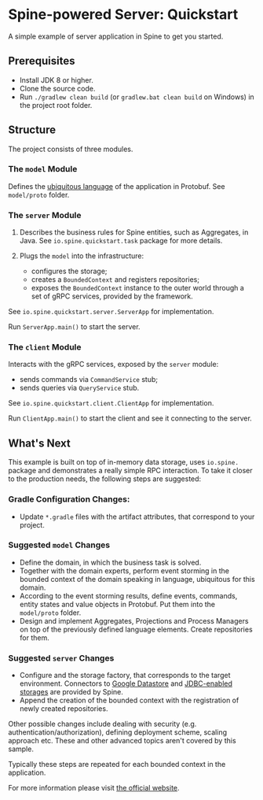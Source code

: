 # Spine-powered Server: Quickstart
A simple example of server application in Spine to get you started.

## Prerequisites

* Install JDK 8 or higher.
* Clone the source code.
* Run `./gradlew clean build` (or `gradlew.bat clean build` on Windows) in the project root folder.

## Structure

The project consists of three modules.

### The `model` Module

Defines the [ubiquitous language](https://martinfowler.com/bliki/UbiquitousLanguage.html) 
of the application in Protobuf. See `model/proto` folder.

### The `server` Module

1. Describes the business rules for Spine entities, such as Aggregates, in Java. 
See `io.spine.quickstart.task` package for more details.

2. Plugs the `model` into the infrastructure: 
     * configures the storage;
     * creates a `BoundedContext` and registers repositories;
     * exposes the `BoundedContext` instance to the outer world through a set of gRPC services, 
     provided by the framework.

See `io.spine.quickstart.server.ServerApp` for implementation. 

Run `ServerApp.main()` to start the server.

### The `client` Module

Interacts with the gRPC services, exposed by the `server` module: 
 * sends commands via `CommandService` stub;
 * sends queries via `QueryService` stub.

See `io.spine.quickstart.client.ClientApp` for implementation.

Run `ClientApp.main()` to start the client and see it connecting to the server.
 
## What's Next

This example is built on top of in-memory data storage, uses `io.spine.` package 
and demonstrates a really simple RPC interaction. To take it closer to the production needs, 
the following steps are suggested:

### Gradle Configuration Changes:

 * Update `*.gradle` files with the artifact attributes, that correspond to your project.

### Suggested `model` Changes 

 * Define the domain, in which the business task is solved.
 * Together with the domain experts, perform event storming in the bounded context of the domain 
 speaking in language, ubiquitous for this domain.
 * According to the event storming results, define events, commands, entity states and value 
objects in Protobuf. Put them into the `model/proto` folder. 
 * Design and implement Aggregates, Projections and Process Managers on top of the previously 
 defined language elements. Create repositories for them.

### Suggested `server` Changes 

 * Configure and the storage factory, that corresponds to the target environment. Connectors to 
 [Google Datastore](https://github.com/SpineEventEngine/gcloud-java) and 
 [JDBC-enabled storages](https://github.com/SpineEventEngine/jdbc-storage) are provided by Spine.
 * Append the creation of the bounded context with the registration of newly created repositories.
 
Other possible changes include dealing with security (e.g. authentication/authorization), defining
deployment scheme, scaling approach etc. These and other advanced topics aren't covered by this
sample.
 

Typically these steps are repeated for each bounded context in the application.
 
For more information please visit [the official website](https://spine.io).
